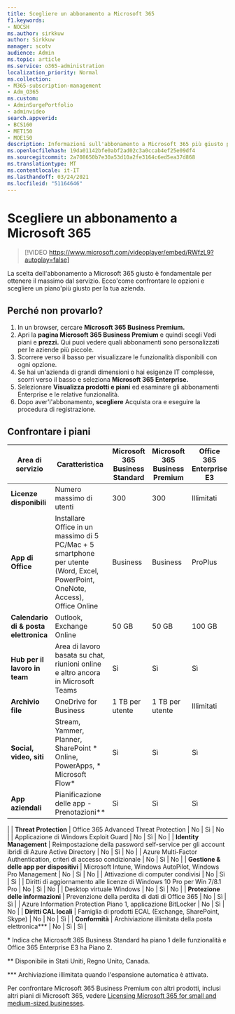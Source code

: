 ```yaml
---
title: Scegliere un abbonamento a Microsoft 365
f1.keywords:
- NOCSH
ms.author: sirkkuw
author: Sirkkuw
manager: scotv
audience: Admin
ms.topic: article
ms.service: o365-administration
localization_priority: Normal
ms.collection:
- M365-subscription-management
- Adm_O365
ms.custom:
- AdminSurgePortfolio
- adminvideo
search.appverid:
- BCS160
- MET150
- MOE150
description: Informazioni sull'abbonamento a Microsoft 365 più giusto per l'organizzazione.
ms.openlocfilehash: 19da01142bfe0abf2ad02c3a0ccab4ef25e09df4
ms.sourcegitcommit: 2a708650b7e30a53d10a2fe3164c6ed5ea37d868
ms.translationtype: MT
ms.contentlocale: it-IT
ms.lasthandoff: 03/24/2021
ms.locfileid: "51164646"
---
```

# <a name="choose-a-microsoft-365-subscription"></a>Scegliere un abbonamento a Microsoft 365

> [!VIDEO https://www.microsoft.com/videoplayer/embed/RWfzL9?autoplay=false]

La scelta dell'abbonamento a Microsoft 365 giusto è fondamentale per ottenere il massimo dal servizio. Ecco&#39;come confrontare le opzioni e scegliere un piano&#39;più giusto per la tua azienda.

## <a name="try-it"></a>Perché non provarlo?

1. In un browser, cercare **Microsoft 365 Business Premium.**
2. Apri la **pagina Microsoft 365 Business Premium** e quindi scegli Vedi piani e **prezzi.** Qui puoi vedere quali abbonamenti sono personalizzati per le aziende più piccole.
3. Scorrere verso il basso per visualizzare le funzionalità disponibili con ogni opzione.
4. Se hai un'azienda di grandi dimensioni o hai esigenze IT complesse, scorri verso il basso e seleziona **Microsoft 365 Enterprise.**
5. Selezionare  **Visualizza prodotti e piani** ed esaminare gli abbonamenti Enterprise e le relative funzionalità.
6. Dopo aver&#39;l'abbonamento,  **scegliere** Acquista ora e eseguire la procedura di registrazione.

## <a name="compare-plans"></a>Confrontare i piani

| **Area di servizio** | **Caratteristica** | **Microsoft 365 Business Standard** | **Microsoft 365 Business Premium** | **Office 365 Enterprise E3** |
| --- | --- | --- | --- | --- |
| **Licenze disponibili** | Numero massimo di utenti | 300 | 300 | Illimitati |
| **App di Office** | Installare Office in un massimo di 5 PC/Mac + 5 smartphone per utente (Word, Excel, PowerPoint, OneNote, Access), Office Online | Business | Business | ProPlus |
| **Calendario di &amp; posta elettronica** | Outlook, Exchange Online | 50 GB | 50 GB | 100 GB |
| **Hub per il lavoro in team** | Area di lavoro basata su chat, riunioni online e altro ancora in Microsoft Teams | Sì | Sì | Sì |
| **Archivio file** | OneDrive for Business | 1 TB per utente | 1 TB per utente | Illimitati |
| **Social, video, siti** | Stream, Yammer, Planner, SharePoint \* Online, PowerApps, \* Microsoft Flow\* | Sì | Sì | Sì |
| **App aziendali** | Pianificazione delle app - Prenotazioni\*\* | Sì | Sì | Sì |
|
| **Threat Protection** | Office 365 Advanced Threat Protection | No | Sì | No |
 | Applicazione di Windows Exploit Guard | No | Sì | No |
| **Identity Management** | Reimpostazione della password self-service per gli account ibridi di Azure Active Directory | No | Sì | No |
 | Azure Multi-Factor Authentication, criteri di accesso condizionale | No | Sì | No |
| **Gestione &amp; delle app per dispositivi** | Microsoft Intune, Windows AutoPilot, Windows Pro Management | No | Sì | No |
 | Attivazione di computer condivisi | No | Sì | Sì |
 | Diritti di aggiornamento alle licenze di Windows 10 Pro per Win 7/8.1 Pro | No | Sì | No |
 | Desktop virtuale Windows | No | Sì | No |
| **Protezione delle informazioni** | Prevenzione della perdita di dati di Office 365 | No | Sì | Sì |
 | Azure Information Protection Piano 1, applicazione BitLocker | No | Sì | No |
| **Diritti CAL locali** | Famiglia di prodotti ECAL (Exchange, SharePoint, Skype) | No | No | Sì |
| **Conformità** | Archiviazione illimitata della posta elettronica\*\*\* | No | Sì | Sì |

\* Indica che Microsoft 365 Business Standard ha piano 1 delle funzionalità e Office 365 Enterprise E3 ha Piano 2.

\*\* Disponibile in Stati Uniti, Regno Unito, Canada.

\*\*\* Archiviazione illimitata quando l'espansione automatica è attivata.

Per confrontare Microsoft 365 Business Premium con altri prodotti, inclusi altri piani di Microsoft 365, vedere [Licensing Microsoft 365 for small and medium-sized businesses](/office365/servicedescriptions/microsoft-365-service-descriptions/licensing-microsoft-365-in-smb).